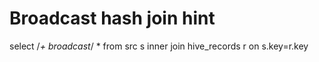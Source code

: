 # Broadcast hash join hint

  select /*+ broadcast*/ *  from src s
    inner join hive_records r on s.key=r.key
